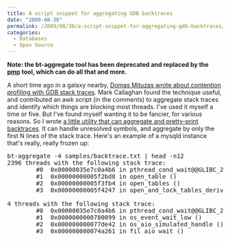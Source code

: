 ```yaml
---
title: A script snippet for aggregating GDB backtraces
date: "2009-08-30"
permalink: /2009/08/30/a-script-snippet-for-aggregating-gdb-backtraces/
categories:
  - Databases
  - Open Source
---
```

**Note: the bt-aggregate tool has been deprecated and replaced by the [pmp][1] tool, which can do all that and more.**

A short time ago in a galaxy nearby, [Domas Mituzas wrote about contention profiling with GDB stack traces][2]. Mark Callaghan found the technique useful, and contributed an awk script (in the comments) to aggregate stack traces and identify which things are blocking most threads. I've used it myself a time or five. But I've found myself wanting it to be fancier, for various reasons. So I wrote [a little utility that can aggregate and pretty-print backtraces][3]. It can handle unresolved symbols, and aggregate by only the first N lines of the stack trace. Here's an example of a mysqld instance that's really, really frozen up:

<pre>bt-aggregate -4 samples/backtrace.txt | head -n12
2396 threads with the following stack trace:
        #0  0x00000035e7c0a4b6 in pthread_cond_wait@@GLIBC_2.3.2 () from /lib64/libpthread.so.0
        #1  0x00000000005f2bd8 in open_table ()
        #2  0x00000000005f3fb4 in open_tables ()
        #3  0x00000000005f4247 in open_and_lock_tables_derived ()

4 threads with the following stack trace:
        #0  0x00000035e7c0a4b6 in pthread_cond_wait@@GLIBC_2.3.2 () from /lib64/libpthread.so.0
        #1  0x0000000000780099 in os_event_wait_low ()
        #2  0x000000000077de42 in os_aio_simulated_handle ()
        #3  0x000000000074a261 in fil_aio_wait ()
</pre>

 [1]: http://aspersa.googlecode.com/svn/html/pmp.html
 [2]: http://mituzas.lt/2009/02/15/poor-mans-contention-profiling/
 [3]: http://aspersa.googlecode.com/svn/trunk/pmp

